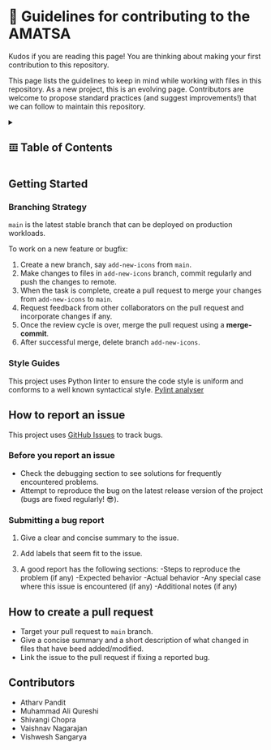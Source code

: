 # 📒 Guidelines for contributing to the AMATSA

Kudos if you are reading this page! You are thinking about making your first contribution to this repository. 

This page lists the guidelines to keep in mind while working with files in this repository. As a new project, this is an evolving page. Contributors are welcome to propose standard practices (and suggest improvements!) that we can follow to maintain this repository.

<details>
  <summary><h2>𝌞 Table of Contents</h2></summary>
  <p>
  
  - [Getting Started](#getting-started)
    - [Branching Strategy](#branching-strategy)
    - [Style Guides](#style-guides)
 
  - [How to report an issue?](#how-to-report-an-issue)
    
  - [How to create a pull request?](#how-to-create-a-pull-request)
    
  - [Contributors](#contributors)

  </p>
</details>

## Getting Started
### Branching Strategy
`main` is the latest stable branch that can be deployed on production workloads.

To work on a new feature or bugfix:
1. Create a new branch, say `add-new-icons` from `main`.
2. Make changes to files in `add-new-icons` branch, commit regularly and push the changes to remote.
3. When the task is complete, create a pull request to merge your changes from `add-new-icons` to `main`. 
4. Request feedback from other collaborators on the pull request and incorporate changes if any.
5. Once the review cycle is over, merge the pull request using a **merge-commit**.
6. After successful merge, delete branch `add-new-icons`.

### Style Guides
This project uses Python linter to ensure the code style is uniform and conforms to a well known syntactical style. [Pylint analyser](https://pylint.pycqa.org/en/latest/)

## How to report an issue 
This project uses [GitHub Issues](https://github.com/VSangarya/AMATSA/issues) to track bugs. 

### Before you report an issue
- Check the debugging section to see solutions for frequently encountered problems.
- Attempt to reproduce the bug on the latest release version of the project (bugs are fixed regularly! 😎).

### Submitting a bug report
1. Give a clear and concise summary to the issue.

2. Add labels that seem fit to the issue.

3. A good report has the following sections:
   -Steps to reproduce the problem (if any)
   -Expected behavior
   -Actual behavior
   -Any special case where this issue is encountered (if any)
   -Additional notes (if any)

## How to create a pull request
- Target your pull request to `main` branch.
- Give a concise summary and a short description of what changed in files that have beed added/modified.
- Link the issue to the pull request if fixing a reported bug.

## Contributors
- Atharv Pandit
- Muhammad Ali Qureshi
- Shivangi Chopra
- Vaishnav Nagarajan
- Vishwesh Sangarya
